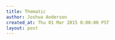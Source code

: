 ```yaml
---
title: Thematic
author: Joshua Anderson
created_at: Thu 01 Mar 2015 0:00:00 PST
layout: post
---
```


